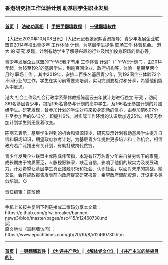 ### 香港研究指工作体验计划 助基层学生职业发展
------------------------

#### [首页](https://github.com/gfw-breaker/banned-news3/blob/master/README.md) &nbsp;&nbsp;|&nbsp;&nbsp; [法轮功真相](https://github.com/begood0513/basic/blob/master/README.md)  &nbsp;&nbsp;|&nbsp;&nbsp; [手把手翻墙教程](https://github.com/gfw-breaker/guides/wiki)  &nbsp;&nbsp;|&nbsp;&nbsp; [一键翻墙软件](https://github.com/gfw-breaker/nogfw/blob/master/README.md)  



<div><p>
 【大纪元2020年10月08日讯】（大纪元记者张家熙香港报导）青少年发展企业联盟自2014年推出青少年
 <ok href="https://www.epochtimes.com/gb/tag/%E5%B7%A5%E4%BD%9C%E4%BD%93%E9%AA%8C.html">
  工作体验
 </ok>
 计划，为基层学生提供
 <ok href="https://www.epochtimes.com/gb/tag/%E8%81%8C%E5%9C%BA%E5%B7%A5%E4%BD%9C.html">
  职场工作
 </ok>
 体验机会。
 <ok href="https://www.epochtimes.com/gb/tag/%E6%B8%AF%E5%A4%A7.html">
  港大
 </ok>
 的
 <ok href="https://www.epochtimes.com/gb/tag/%E7%A0%94%E7%A9%B6.html">
  研究
 </ok>
 发现，计划有助学生了解感兴趣的行业及增加投身职场的信心等。
</p>
<p>
 青少年发展企业联盟的“Y-WE我才有用
 <ok href="https://www.epochtimes.com/gb/tag/%E5%B7%A5%E4%BD%9C%E4%BD%93%E9%AA%8C.html">
  工作体验
 </ok>
 计划”（“
 <ok href="https://www.epochtimes.com/gb/tag/y-we%E8%AE%A1%E5%88%92.html">
  Y-WE计划
 </ok>
 ”），由2014年起，为16至19岁的基层学生，到逾百间企业、政府机构等，体验一星期至两个月的
 <ok href="https://www.epochtimes.com/gb/tag/%E8%81%8C%E5%9C%BA%E5%B7%A5%E4%BD%9C.html">
  职场工作
 </ok>
 。其中2019年，安排二百多名基层青少年，到192间企业体验72个不同行业的工作。学生在实习前需要先培训，实习完则要检讨和分享，希望他们能从中反思。
</p>
<p>
 <ok href="https://www.epochtimes.com/gb/tag/%E6%B8%AF%E5%A4%A7.html">
  港大
 </ok>
 社会工作及社会行政学系荣休教授陈丽云去年就计划进行独立
 <ok href="https://www.epochtimes.com/gb/tag/%E7%A0%94%E7%A9%B6.html">
  研究
 </ok>
 ，访问361名基层青少年，包括195名曾参与计划的高中学生，及166名无参加计划的对照组学生。研究发现，曾参加计划的学生对将来投身职场的信心，由参加前6.07分升至参加后的6.43分，即提升6%。对实际工作环境的认识增加近25%。相反无参加计划学生则无显着改变。
</p>
<p>
 陈丽云表示，基层学生得到的机会和资源较少，研究显示计划有助基层学生提升自信和职场知识，期望政府参考计划，为基层青少年提供更多培训和工作机会，相信政府若广泛推出有关计划，有助打破跨代贫穷。
</p>
<p>
 青少年发展企业联盟主席陈龚伟莹指，本港有17万名青少年来自贫穷线下的家庭，成长期由于物质匮乏，人脉视野狭窄，缺乏自信，影响了他们的软实力及发展动力。计划希望让基层学生真正接触职场和社会、认识社会，以面对未来的挑战。她又说，会在施政报告发表前向政府提交研究报告，希望政府调配资源，开设更多类似培训。◇
</p>
<p>
 责任编辑：陈玟绮
</p>
</div>
<hr/>
手机上长按并复制下列链接或二维码分享本文章：<br/>
https://github.com/gfw-breaker/banned-news3/blob/master/pages/nsc415/n12460730.md <br/>
<a href='https://github.com/gfw-breaker/banned-news3/blob/master/pages/nsc415/n12460730.md'><img src='https://github.com/gfw-breaker/banned-news3/blob/master/pages/nsc415/n12460730.md.png'/></a> <br/>
原文地址（需翻墙访问）：https://www.epochtimes.com/gb/20/10/8/n12460730.htm


------------------------
#### [首页](https://github.com/gfw-breaker/banned-news3/blob/master/README.md) &nbsp;|&nbsp; [一键翻墙软件](https://github.com/gfw-breaker/nogfw/blob/master/README.md) &nbsp;| [《九评共产党》](https://github.com/gfw-breaker/9ping.md/blob/master/README.md#九评之一评共产党是什么) | [《解体党文化》](https://github.com/gfw-breaker/jtdwh.md/blob/master/README.md) | [《共产主义的终极目的》](https://github.com/gfw-breaker/gczydzjmd.md/blob/master/README.md)


<img src='http://gfw-breaker.win/banned-news3/pages/nsc415/n12460730.md' width='0px' height='0px'/>